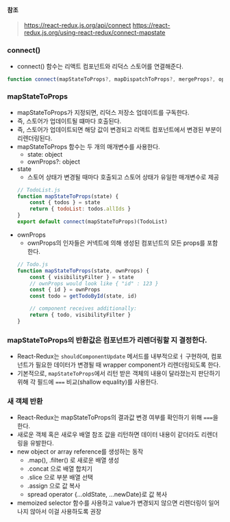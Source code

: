 #### 참조
> https://react-redux.js.org/api/connect
> https://react-redux.js.org/using-react-redux/connect-mapstate

### connect()
* connect() 함수는 리액트 컴포넌트와 리덕스 스토어를 연결해준다.
```javascript
function connect(mapStateToProps?, mapDispatchToProps?, mergeProps?, options?)
```

### mapStateToProps
* mapStateToProps가 지정되면, 리덕스 저장소 업데이트를 구독한다.
* 즉, 스토어가 업데이트될 떄마다 호출된다.
* 즉, 스토어가 업데이트되면 해당 값이 변경되고 리액트 컴포넌트에서 변경된 부분이 리렌더링된다.
* mapStateToProps 함수는 두 개의 매개변수를 사용한다.
  * state: object
  * ownProps?: object
* state
  * 스토어 상태가 변경될 때마다 호출되고 스토어 상태가 유일한 매개변수로 제공
  ```javascript
  // TodoList.js
  function mapStateToProps(state) {
      const { todos } = state
      return { todoList: todos.allIds }
  }
  export default connect(mapStateToProps)(TodoList)
  ```
* ownProps
  * ownProps의 인자들은 커넥트에 의해 생성된 컴포넌트의 모든 props를 포함한다.
  ```javascript
  // Todo.js
  function mapStateToProps(state, ownProps) {
      const { visibilityFilter } = state
      // ownProps would look like { "id" : 123 }
      const { id } = ownProps
      const todo = getTodoById(state, id)

      // component receives additionally:
      return { todo, visibilityFilter }
  }
  ```

### mapStateToProps의 반환값은 컴포넌트가 리렌더링할 지 결정한다.
* React-Redux는 ```shouldComponentUpdate``` 메서드를 내부적으로ㅓ 구현하여, 컴포넌트가 필요한 데이터가 변경될 때 wrapper component가 리렌더링되도록 한다.
* 기본적으로, ```mapStateToProps```에서 리턴 받은 객체의 내용이 달라졌는지 판단하기 위해 각 필드에 ```===``` 비교(shallow equality)를 사용한다. 

### 새 객체 반환
* React-Redux는 mapStateToProps의 결과값 변경 여부를 확인하기 위해 ```===```을 한다.
* 새로운 객체 혹은 새로우 배열 참조 값을 리턴하면 데이터 내용이 같더라도 리렌더링을 유발한다.
* new object or array reference를 생성하는 동작
  * .map(), .filter() 로 새로운 배열 생성
  * .concat 으로 배열 합치기
  * .slice 으로 부분 배열 선택
  * .assign 으로 값 복사
  * spread operator {...oldState, ...newDate}로 값 복사
* memoized selector 함수를 사용하고 value가 변경되지 않으면 리렌더링이 일어나지 않아서 이걸 사용하도록 권장